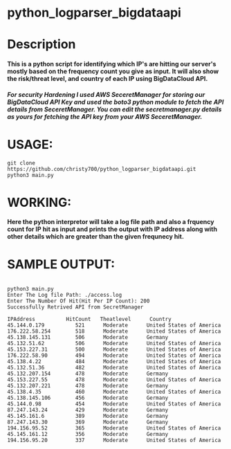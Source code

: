 # python_logparser_bigdataapi

# Description

#### This is a python script for identifying which IP's are hitting our server's mostly based on the frequency count you give as input. It will also show the risk/threat level, and country of each IP using BigDataCloud API.

##### For security Hardening I used AWS SeceretManager for storing our BigDataCloud API Key and used the boto3 python module to fetch the API details from  SeceretManager. You can edit the secretmanager.py details as yours for fetching the API key from your AWS SeceretManager.



# USAGE:
```
git clone https://github.com/christy700/python_logparser_bigdataapi.git
python3 main.py
```

# WORKING:

#### Here the python interpretor will take a log file path and also a frquency count for IP hit as input and prints the output with IP address along with other details which are greater than the given frequnecy hit.

# SAMPLE OUTPUT:

```

python3 main.py 
Enter The Log file Path: ./access.log
Enter The Number Of Hit(Hit Per IP Count): 200
Successfully Retrived API from SecretManager

IPAddress          HitCount   Theatlevel      Country        
45.144.0.179          521      Moderate      United States of America
176.222.58.254        518      Moderate      United States of America
45.138.145.131        506      Moderate      Germany
45.132.51.62          506      Moderate      United States of America
45.153.227.31         500      Moderate      United States of America
176.222.58.90         494      Moderate      United States of America
45.138.4.22           484      Moderate      United States of America
45.132.51.36          482      Moderate      United States of America
45.132.207.154        478      Moderate      Germany
45.153.227.55         478      Moderate      United States of America
45.132.207.221        478      Moderate      Germany
45.138.4.35           460      Moderate      United States of America
45.138.145.106        456      Moderate      Germany
45.144.0.98           454      Moderate      United States of America
87.247.143.24         429      Moderate      Germany
45.145.161.6          389      Moderate      Germany
87.247.143.30         369      Moderate      Germany
194.156.95.52         365      Moderate      United States of America
45.145.161.12         356      Moderate      Germany
194.156.95.20         337      Moderate      United States of America
```



